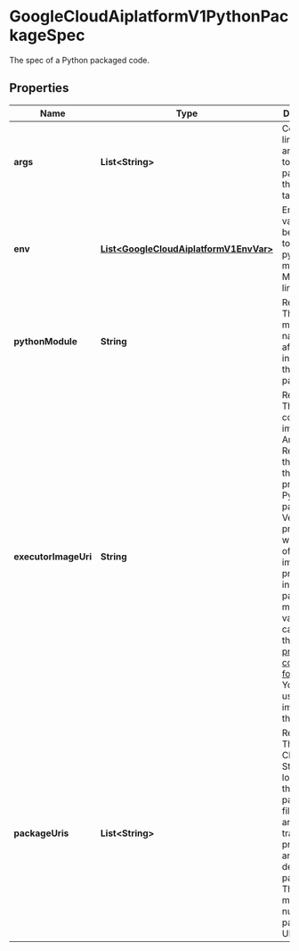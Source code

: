

# GoogleCloudAiplatformV1PythonPackageSpec

The spec of a Python packaged code.

## Properties

| Name | Type | Description | Notes |
|------------ | ------------- | ------------- | -------------|
|**args** | **List&lt;String&gt;** | Command line arguments to be passed to the Python task. |  [optional] |
|**env** | [**List&lt;GoogleCloudAiplatformV1EnvVar&gt;**](GoogleCloudAiplatformV1EnvVar.md) | Environment variables to be passed to the python module. Maximum limit is 100. |  [optional] |
|**pythonModule** | **String** | Required. The Python module name to run after installing the packages. |  [optional] |
|**executorImageUri** | **String** | Required. The URI of a container image in Artifact Registry that will run the provided Python package. Vertex AI provides a wide range of executor images with pre-installed packages to meet users&#39; various use cases. See the list of [pre-built containers for training](https://cloud.google.com/vertex-ai/docs/training/pre-built-containers). You must use an image from this list. |  [optional] |
|**packageUris** | **List&lt;String&gt;** | Required. The Google Cloud Storage location of the Python package files which are the training program and its dependent packages. The maximum number of package URIs is 100. |  [optional] |



